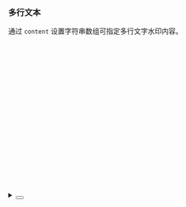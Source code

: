 ### 多行文本

通过 `content` 设置字符串数组可指定多行文字水印内容。

<div class="cell-demo vp-raw">
  <yc-watermark :content="['yc-design', dayjs().format('YYYY-MM-DD')]">
    <div style="width: 100%; height: 300px;" />
  </yc-watermark>
</div>

<script setup>
import dayjs from 'dayjs';
</script>

<details>
<summary>
 <button class="code-btn"  >
    <icon-code />
 </button>
</summary>

```vue
<template>
  <yc-watermark :content="['yc-design', dayjs().format('YYYY-MM-DD')]">
    <div style="width: 100%; height: 300px;" />
  </yc-watermark>
</template>

<script setup>
import dayjs from 'dayjs';
</script>
```

</details>
